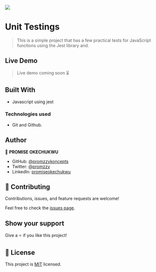 ![](https://img.shields.io/badge/Microverse-blueviolet)

# Unit Testings

> This is a simple project that has a few practical tests for JavaScript functions using the Jest library and.

## Live Demo

> Live demo coming soon ⏳

## Built With

- Javascript using jest

### Technologies used

- Git and Github.

## Author

👤 **PROMISE OKECHUKWU**

- GitHub: [@promzzykoncepts](https://github.com/PromzzyKoncepts)
- Twitter: [@promzzy](https://twitter.com/promzzy)
- LinkedIn: [promiseokechukwu](https://linkedin.com/in/promiseokechukwu)

## 🤝 Contributing

Contributions, issues, and feature requests are welcome!

Feel free to check the [issues page](../../issues/).

## Show your support

Give a ⭐️ if you like this project!

## 📝 License

This project is [MIT](./LICENSE) licensed.
